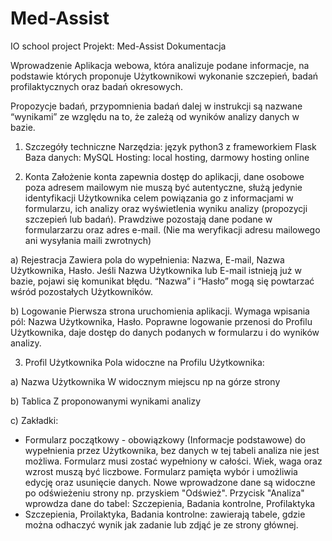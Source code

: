 # Med-Assist
IO school project
Projekt: Med-Assist
Dokumentacja

Wprowadzenie
Aplikacja webowa, która analizuje podane informacje, na podstawie których proponuje Użytkownikowi wykonanie szczepień, badań profilaktycznych oraz badań okresowych.

Propozycje badań, przypomnienia badań dalej w instrukcji są nazwane “wynikami” ze względu na to, że zależą od wyników analizy danych w bazie.

 1. Szczegóły techniczne
Narzędzia: język python3 z frameworkiem Flask
Baza danych: MySQL
Hosting: local hosting, darmowy hosting online

 2. Konta
Założenie konta zapewnia dostęp do aplikacji, dane osobowe poza adresem mailowym nie muszą być autentyczne, służą jedynie identyfikacji Użytkownika celem powiązania go z informacjami w formularzu, ich analizy oraz wyświetlenia wyniku analizy (propozycji szczepień lub badań). Prawdziwe pozostają dane podane w formularzarzu oraz adres e-mail. (Nie ma weryfikacji adresu mailowego ani wysyłania maili zwrotnych)

 a) Rejestracja
Zawiera pola do wypełnienia: Nazwa, E-mail, Nazwa Użytkownika, Hasło. Jeśli Nazwa Użytkownika lub E-mail istnieją już w bazie, pojawi się komunikat błędu. “Nazwa” i “Hasło” mogą się powtarzać wśród pozostałych Użytkowników.

 b) Logowanie
Pierwsza strona uruchomienia aplikacji. Wymaga wpisania pól: Nazwa Użytkownika, Hasło. Poprawne logowanie przenosi do Profilu Użytkownika, daje dostęp do danych podanych w formularzu i do wyników analizy.

 3. Profil Użytkownika
Pola widoczne na Profilu Użytkownika:

 a) Nazwa Użytkownika
W widocznym miejscu np na górze strony

b) Tablica
Z proponowanymi wynikami analizy

c) Zakładki:
- Formularz początkowy - obowiązkowy (Informacje podstawowe) do wypełnienia przez Użytkownika, bez danych w tej tabeli analiza nie jest możliwa. Formularz musi zostać wypełniony w całości. Wiek, waga oraz wzrost muszą być liczbowe. Formularz pamięta wybór i umożliwia edycję oraz usunięcie danych. Nowe wprowadzone dane są widoczne po odświeżeniu strony np. przyskiem "Odśwież". Przycisk "Analiza" wprowdza dane do tabel: Szczepienia, Badania kontrolne, Profilaktyka
- Szczepienia, Proilaktyka, Badania kontrolne: zawierają tabele, gdzie można odhaczyć wynik jak zadanie lub zdjąć je ze strony głównej.
